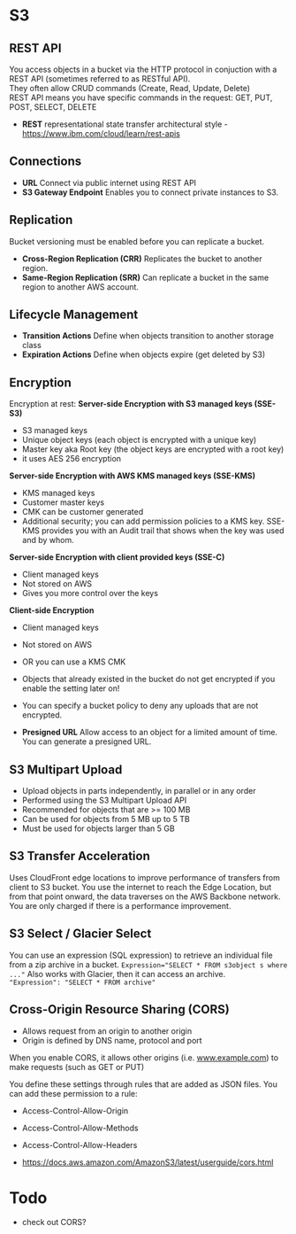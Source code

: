 # S3

## REST API
You access objects in a bucket via the HTTP protocol in conjuction with a REST API (sometimes referred to as RESTful API).  
They often allow CRUD commands (Create, Read, Update, Delete)  
REST API means you have specific commands in the request: GET, PUT, POST, SELECT, DELETE

- **REST** representational state transfer architectural style - https://www.ibm.com/cloud/learn/rest-apis

## Connections
- **URL** Connect via public internet using REST API
- **S3 Gateway Endpoint** Enables you to connect private instances to S3.

## Replication
Bucket versioning must be enabled before you can replicate a bucket.  
- **Cross-Region Replication (CRR)** Replicates the bucket to another region.
- **Same-Region Replication (SRR)** Can replicate a bucket in the same region to another AWS account.

## Lifecycle Management
- **Transition Actions** Define when objects transition to another storage class
- **Expiration Actions** Define when objects expire (get deleted by S3)

## Encryption
Encryption at rest:
**Server-side Encryption with S3 managed keys (SSE-S3)** 
- S3 managed keys
- Unique object keys (each object is encrypted with a unique key)
- Master key aka Root key (the object keys are encrypted with a root key)
- it uses AES 256 encryption
   
**Server-side Encryption with AWS KMS managed keys (SSE-KMS)**
- KMS managed keys
- Customer master keys 
- CMK can be customer generated
- Additional security; you can add permission policies to a KMS key. SSE-KMS provides you with an Audit trail that shows when the key was used and by whom.
  
**Server-side Encryption with client provided keys (SSE-C)**
- Client managed keys
- Not stored on AWS
- Gives you more control over the keys
  
**Client-side Encryption**
- Client managed keys
- Not stored on AWS
- OR you can use a KMS CMK
  
- Objects that already existed in the bucket do not get encrypted if you enable the setting later on!  
- You can specify a bucket policy to deny any uploads that are not encrypted. 
- **Presigned URL** Allow access to an object for a limited amount of time. You can generate a presigned URL.

## S3 Multipart Upload
- Upload objects in parts independently, in parallel or in any order
- Performed using the S3 Multipart Upload API
- Recommended for objects that are >= 100 MB
- Can be used for objects from 5 MB up to 5 TB
- Must be used for objects larger than 5 GB

## S3 Transfer Acceleration
Uses CloudFront edge locations to improve performance of transfers from client to S3 bucket. You use the internet to reach the Edge Location, but from that point onward, the data traverses on the AWS Backbone network. You are only charged if there is a performance improvement.  
  
## S3 Select / Glacier Select
You can use an expression (SQL expression) to retrieve an individual file from a zip archive in a bucket. 
`Expression="SELECT * FROM s3object s where ..."`
Also works with Glacier, then it can access an archive.  
`"Expression": "SELECT * FROM archive"`  

## Cross-Origin Resource Sharing (CORS)
- Allows request from an origin to another origin
- Origin is defined by DNS name, protocol and port
  
When you enable CORS, it allows other origins (i.e. www.example.com) to make requests (such as GET or PUT)
  
You define these settings through rules that are added as JSON files. You can add these permission to a rule:
- Access-Control-Allow-Origin
- Access-Control-Allow-Methods 
- Access-Control-Allow-Headers

- https://docs.aws.amazon.com/AmazonS3/latest/userguide/cors.html

# Todo
- check out CORS?